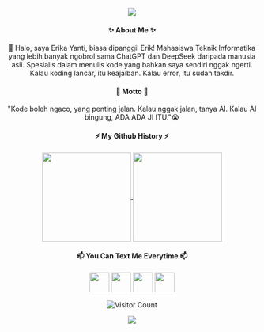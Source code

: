 

<!--
**friedchickenn/friedchickenn** is a ✨ _special_ ✨ repository because its `README.md` (this file) appears on your GitHub profile.

Here are some ideas to get you started:

- 🔭 I’m currently working on ...
- 🌱 I’m currently learning ...
- 📫 How to reach me: ...
- 😄 Pronouns: ...
- ⚡ Fun fact: ...
-->
<p align="center"> 
  <img src="https://capsule-render.vercel.app/api?type=waving&animation=fadeIn&color=gradient&height=100&section=header&text=AyyowWassappMaann!🤟&fontSize=50&textColor=white" />
</p>
<h4 align="center"> ✨ About Me ✨ </h4>
<p align="center">
 👋 Halo, saya Erika Yanti, biasa dipanggil Erik! Mahasiswa Teknik Informatika yang lebih banyak ngobrol sama ChatGPT dan DeepSeek daripada manusia asli. Spesialis dalam menulis kode yang bahkan saya sendiri nggak ngerti. Kalau koding lancar, itu keajaiban. Kalau error, itu sudah takdir.
</p>

<h4 align="center"> 🔧 Motto 🔧 </h4>
<p align="center">
  "Kode boleh ngaco, yang penting jalan. Kalau nggak jalan, tanya AI. Kalau AI bingung, ADA ADA JI ITU."😭
</p>

<h4 align="center"> ⚡ My Github History ⚡ </h4>

<p align="center">
  <a href="https://github.com/friedchickenn/github-readme-stats">
  <img height=180 align="center" src="https://github-readme-stats.vercel.app/api?username=friedchickenn&theme=transparent" />
</a>
<a href="https://github.com/anuraghazra/convoychat">
  <img height=180 align="center" src="https://github-readme-stats.vercel.app/api/top-langs?username=friedchickenn&layout=compact&langs_count=8&card_width=320&theme=transparent" />
</a>
</p>

<h4 align="center"> 📫 You Can Text Me Everytime 📫 </h4>
<p align="center">
 <a href="https://www.instagram.com/erykthvren/"><img height="40" src="https://cdn2.iconfinder.com/data/icons/social-media-applications/64/social_media_applications_3-instagram-64.png"/></a>
  <a href="https://www.linkedin.com/in/erika-yanti-6a11a321a"> <img height="40" src="https://cdn2.iconfinder.com/data/icons/social-media-2285/512/1_Linkedin_unofficial_colored_svg-64.png"/></a>
  <a href="https://www.facebook.com/profile.php?id=100041683242086"><img height="40" src="https://cdn1.iconfinder.com/data/icons/logotypes/32/square-facebook-64.png"/></a>
  <a href="https://discord.com/users/862331788529762314"> <img height="40" src="https://cdn2.iconfinder.com/data/icons/gaming-platforms-squircle/250/discord_squircle-64.png"/></a>
</p>

<p align="center">
  <img src="https://hits.seeyoufarm.com/api/count/incr/badge.svg?url=https://github.com/friedchickenn&count_bg=%2379C83D&title_bg=%23555555&icon=github.svg&icon_color=%23E7E7E7&title=Visitors&edge_flat=false" alt="Visitor Count"/>
</p>

<p align="center"> 
  <img src="https://capsule-render.vercel.app/api?type=waving&animation=fadeIn&color=gradient&height=100&section=footer&fontSize=50&fontColor=auto" />
</p>







